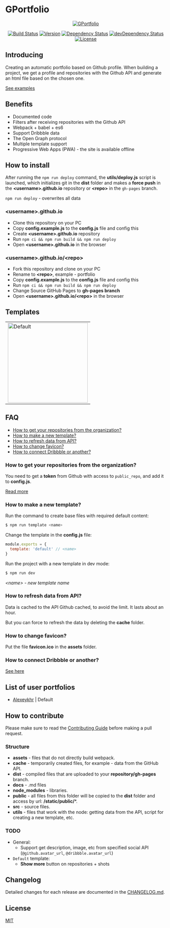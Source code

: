 # GPortfolio

<p align="center">
    <a href="https://github.com/GPortfolio/GPortfolio">
        <img src="https://raw.githubusercontent.com/GPortfolio/GPortfolio/master/assets/upstream/logo.png" alt="GPortfolio">
    </a>
</p>
<p align="center">
    <a href="https://circleci.com/gh/GPortfolio/GPortfolio" rel="nofollow"><img src="https://circleci.com/gh/GPortfolio/GPortfolio.svg?style=shield" alt="Build Status"></a>
    <a href="https://github.com/GPortfolio/GPortfolio" rel="nofollow"><img src="https://img.shields.io/github/package-json/v/GPortfolio/GPortfolio.svg" alt="Version"></a>
    <a href="https://david-dm.org/GPortfolio/GPortfolio" rel="nofollow"><img src="https://david-dm.org/GPortfolio/GPortfolio.svg" alt="Dependency Status"></a>
    <a href="https://david-dm.org/GPortfolio/GPortfolio?type=dev" rel="nofollow"><img src="https://david-dm.org/GPortfolio/GPortfolio/dev-status.svg" alt="devDependency Status"></a>
    <a href="https://github.com/GPortfolio/GPortfolio" rel="nofollow"><img src="https://img.shields.io/github/license/GPortfolio/GPortfolio.svg" alt="License"></a>
</p>

## Introducing
Creating an automatic portfolio based on Github profile. When building a project, we get a profile
and repositories with the Github API and generate an html file based on the chosen one.

[See examples](#list-of-user-portfolios)

## Benefits
- Documented code
- Filters after receiving repositories with the Github API
- Webpack + babel + es6
- Support Dribbble data
- The Open Graph protocol
- Multiple template support
- Progressive Web Apps (PWA) - the site is available offline

## How to install
After running the `npm run deploy` command, the **utils/deploy.js** script is launched,
which initializes git in the **dist** folder and makes a **force push** in the
**\<username>.github.io** repository or **\<repo>** in the `gh-pages` branch.

`npm run deploy` - overwrites all data

### \<username>.github.io
- Clone this repository on your PC
- Copy **config.example.js** to the **config.js** file and config this
- Create **\<username>.github.io** repository
- Run `npm ci && npm run build && npm run deploy`
- Open **\<username>.github.io** in the browser

### \<username>.github.io/\<repo>
- Fork this repository and clone on your PC
- Rename to **\<repo>**, example - portfolio
- Copy **config.example.js** to the **config.js** file and config this
- Run `npm ci && npm run build && npm run deploy`
- Change Source GitHub Pages to **gh-pages branch**
- Open **\<username>.github.io/\<repo>** in the browser

## Templates
<table>
  <tr>
    <td>
      <a href="https://github.com/GPortfolio/GPortfolio/tree/master/src/templates/default" title="Default">
        <img src="https://raw.githubusercontent.com/GPortfolio/GPortfolio/master/assets/upstream/templates/default.png" width="250" alt="Default">
      </a>
    </td>
  </tr>
</table>

## FAQ
- [How to get your repositories from the organization?](#how-to-get-your-repositories-from-the-organization)
- [How to make a new template?](#how-to-make-a-new-template)
- [How to refresh data from API?](#how-to-refresh-data-from-api)
- [How to change favicon?](#how-to-change-favicon)
- [How to connect Dribbble or another?](#how-to-connect-dribbble-or-another)

### How to get your repositories from the organization?

You need to get a **token** from Github with access to `public_repo`,
and add it to **config.js**.

[Read more](https://help.github.com/en/articles/creating-a-personal-access-token-for-the-command-line)

### How to make a new template?
Run the command to create base files with required default content:
```bash
$ npm run template <name>
```

Change the template in the **config.js** file:
```js
module.exports = {
  template: 'default' // <name> 
}
```

Run the project with a new template in dev mode:
```bash
$ npm run dev
```

*\<name> - new template name*

### How to refresh data from API?
Data is cached to the API Github cached, to avoid the limit. It lasts about an hour.

But you can force to refresh the data by deleting the **cache** folder.

### How to change favicon?
Put the file **favicon.ico** in the **assets** folder.

### How to connect Dribbble or another?
[See here](https://github.com/GPortfolio/GPortfolio/tree/master/docs)

## List of user portfolios
- [Alexeykhr](https://alexeykhr.github.io) | Default

## How to contribute
Please make sure to read the [Contributing Guide](https://github.com/GPortfolio/GPortfolio/blob/master/.github/CONTRIBUTING.md) before making a pull request.

### Structure
- **assets** - files that do not directly build webpack.
- **cache** - temporarily created files, for example - data from the GitHub API.
- **dist** - compiled files that are uploaded to your **repository/gh-pages** branch.
- **docs** - .md files
- **node_modules** - libraries.
- **public** - all files from this folder will be copied to the **dist** folder and access by url: **/static/public/***.
- **src** - source files.
- **utils** - files that work with the node: getting data from the API, script for creating a new template, etc.

### TODO
- General:
  - Support get description, image, etc from specified social API (`@github.avatar_url`, `@dribbble.avatar_url`)
- `Default` template:
  - **Show more** button on repositories + shots

## Changelog
Detailed changes for each release are documented in the [CHANGELOG.md](https://github.com/GPortfolio/GPortfolio/blob/master/CHANGELOG.md).

## License
[MIT](https://opensource.org/licenses/MIT)
